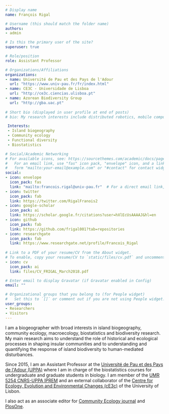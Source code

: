 ```yaml
---
# Display name
name: François Rigal

# Username (this should match the folder name)
authors:
- admin

# Is this the primary user of the site?
superuser: true

# Role/position
role: Assistant Professor

# Organizations/Affiliations
organizations:
- name: Université de Pau et des Pays de l'Adour
  url: "https://www.univ-pau.fr/fr/index.html"
- name: CE3C - Universidade de Lisboa
  url: "http://ce3c.ciencias.ulisboa.pt"
- name: Azorean Biodiversity Group
  url: "http://gba.uac.pt"
  
# Short bio (displayed in user profile at end of posts)
# bio: My research interests include distributed robotics, mobile computing and programmable matter.

 Interests:
 - Island biogeography
 - Community ecology
 - Functional diversity
 - Biostatistics

# Social/Academic Networking
# For available icons, see: https://sourcethemes.com/academic/docs/page-builder/#icons
#   For an email link, use "fas" icon pack, "envelope" icon, and a link in the
#   form "mailto:your-email@example.com" or "#contact" for contact widget.
social:
- icon: envelope
  icon_pack: fas
  link: "mailto:francois.rigal@univ-pau.fr"  # For a direct email link, use "mailto:francois.rigal@univ-pau.fr".
- icon: twitter
  icon_pack: fab
  link: https://twitter.com/RigalFranois2
- icon: google-scholar
  icon_pack: ai
  link: https://scholar.google.fr/citations?user=hXlEcUsAAAAJ&hl=en
- icon: github
  icon_pack: fab
  link: https://github.com/frigal001?tab=repositories
- icon: researchgate
  icon_pack: fab
  link: https://www.researchgate.net/profile/Francois_Rigal
  
# Link to a PDF of your resume/CV from the About widget.
# To enable, copy your resume/CV to `static/files/cv.pdf` and uncomment the lines below.
- icon: cv
  icon_pack: ai
  link: files/CV_FRIGAL_March2018.pdf

# Enter email to display Gravatar (if Gravatar enabled in Config)
email: ""

# Organizational groups that you belong to (for People widget)
#   Set this to `[]` or comment out if you are not using People widget.
user_groups:
- Researchers
- Visitors
---
```


I am a biogeographer with broad interests in island biogeography, community ecology, macroecology, biostatistics and biodiversity research. My main research aims to understand the role of historical and ecological processes in shaping insular communities and to understanding and quantifying the response of island biodiversity to human-mediated disturbances. 

Since 2015, I am an Assistant Professor at the [Université  de Pau et des Pays de l'Adour (UPPA)]("https://www.univ-pau.fr/") where I am in charge of the biostatistics courses for undergraduate and graduate students in biology. I am member of the [UMR 5254 CNRS-UPPA IPREM]("https://iprem.univ-pau.fr/fr/index.html") and an external collaborator of the [Centre for Ecology, Evolution and Environmental Changes (cE3c)]("https://ce3c.ciencias.ulisboa.pt") of the University of Lisbon. 

I also act as an associate editor for [Community Ecology journal]("https://akademiai.com/loi/168") and [PlosOne]("https://plosone.org").

